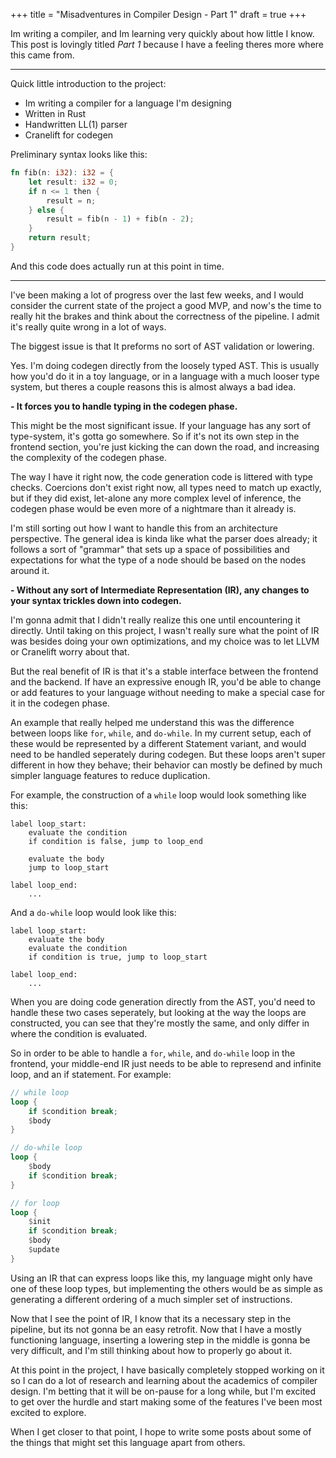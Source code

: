 
+++
title = "Misadventures in Compiler Design - Part 1"
draft = true
+++

Im writing a compiler, and Im learning very quickly about how little I know.
This post is lovingly titled *Part 1* because I have a feeling theres more where this came from.

<!-- more -->

---

Quick little introduction to the project:
- Im writing a compiler for a language I'm designing
- Written in Rust
- Handwritten LL(1) parser
- Cranelift for codegen

Preliminary syntax looks like this:

```rust
fn fib(n: i32): i32 = {
    let result: i32 = 0;
    if n <= 1 then {
        result = n;
    } else {
        result = fib(n - 1) + fib(n - 2);
    }
    return result;
}
```

And this code does actually run at this point in time.

---

I've been making a lot of progress over the last few weeks, and I would consider the current state of the project a good MVP, and now's the time to really hit the brakes and think about the correctness of the pipeline. I admit it's really quite wrong in a lot of ways.

The biggest issue is that It preforms no sort of AST validation or lowering.

Yes. I'm doing codegen directly from the loosely typed AST. This is usually how you'd do it in a toy language, or in a language with a much looser type system, but theres a couple reasons this is almost always a bad idea.

**- It forces you to handle typing in the codegen phase.**

This might be the most significant issue. If your language has any sort of type-system, it's gotta go somewhere. So if it's not its own step in the frontend section, you're just kicking the can down the road, and increasing the complexity of the codegen phase.

The way I have it right now, the code generation code is littered with type checks. Coercions don't exist right now, all types need to match up exactly, but if they did exist, let-alone any more complex level of inference, the codegen phase would be even more of a nightmare than it already is.

I'm still sorting out how I want to handle this from an architecture perspective. The general idea is kinda like what the parser does already;
it follows a sort of "grammar" that sets up a space of possibilities and expectations for what the type of a node should be based on the nodes around it.


**- Without any sort of Intermediate Representation (IR), any changes to your syntax trickles down into codegen.**

I'm gonna admit that I didn't really realize this one until encountering it directly. Until taking on this project, I wasn't really sure what the point of IR was besides doing your own optimizations, and my choice was to let LLVM or Cranelift worry about that.

But the real benefit of IR is that it's a stable interface between the frontend and the backend. If have an expressive enough IR, you'd be able to change or add features to your language without needing to make a special case for it in the codegen phase.

An example that really helped me understand this was the difference between loops like `for`, `while`, and `do-while`. In my current setup, each of these would be represented by a different Statement variant, and would need to be handled seperately during codegen. But these loops aren't super different in how they behave; their behavior can mostly be defined by much simpler language features to reduce duplication.

For example, the construction of a `while` loop would look something like this:

```
label loop_start:
    evaluate the condition
    if condition is false, jump to loop_end

    evaluate the body
    jump to loop_start

label loop_end:
    ...
```

And a `do-while` loop would look like this:

```
label loop_start:
    evaluate the body
    evaluate the condition
    if condition is true, jump to loop_start

label loop_end:
    ...
```

When you are doing code generation directly from the AST, you'd need to handle these two cases seperately, but looking at the way the loops are constructed, you can see that they're mostly the same, and only differ in where the condition is evaluated.

So in order to be able to handle a `for`, `while`, and `do-while` loop in the frontend, your middle-end IR just needs to be able to represend and infinite loop, and an if statement. For example:

```rust
// while loop
loop {
    if $condition break;
    $body
}

// do-while loop
loop {
    $body
    if $condition break;
}

// for loop
loop {
    $init
    if $condition break;
    $body
    $update
}
```

Using an IR that can express loops like this, my language might only have one of these loop types, but implementing the others would be as simple as generating a different ordering of a much simpler set of instructions.

Now that I see the point of IR, I know that its a necessary step in the pipeline, but its not gonna be an easy retrofit. Now that I have a mostly functioning language, inserting a lowering step in the middle is gonna be very difficult, and I'm still thinking about how to properly go about it.

At this point in the project, I have basically completely stopped working on it so I can do a lot of research and learning about the academics of compiler design.
I'm betting that it will be on-pause for a long while, but I'm excited to get over the hurdle and start making some of the features I've been most excited to explore.

When I get closer to that point, I hope to write some posts about some of the things that might set this language apart from others.
